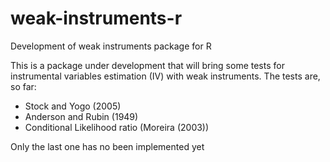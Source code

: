 # weak-instruments-r
Development of weak instruments package for R

This is a package under development that will bring some tests for instrumental variables estimation (IV) with weak instruments. The tests are, so far:

* Stock and Yogo (2005)
* Anderson and Rubin (1949)
* Conditional Likelihood ratio (Moreira (2003)) 

Only the last one has no been implemented yet
